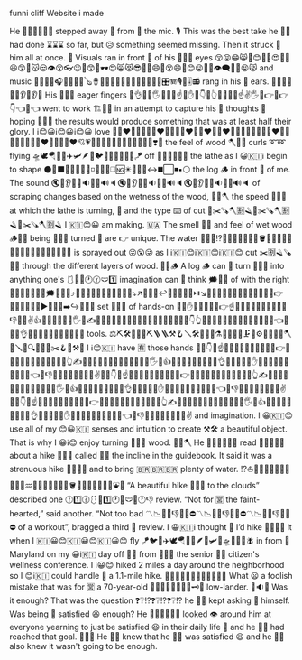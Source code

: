 funni cliff Website i made

He 💁‍♂️💁‍♂️💁‍♂️ stepped away 💨 from 😤 the mic. 🎙️ This was the best take he 💁‍♂️ had done ⌛⌛⌛ so far, but 😥 something seemed missing. Then it struck 🤩 him all at once. 🔂 Visuals ran in front 🐥 of his 👋👋👋 eyes 😚😝😁😸🤪😊😵‍💫😍🫢🧿😃😙👀😽😒👁️😚👓😉🤪😙🥽🕶️😍😸😻😎👀🥺😄🙄😵😄🎯😊😜🤘🤭👁️‍🗨️🤩🫣😝😻 and music 🥁🔣🎷🎻🎧🎤🧑‍🎤🪈🪕🪘👩‍🎤🎸🎼🎹👨‍🎤🎵📯🎺🔀🎶🎛️🪗🎙️🔘🎚️📻 rang in his 🐍 ears. 👯‍♂️👯‍♀️🧏🌾👂🦻👂🌽 His 🐍🐍🐍 eager fingers 🖖👌🤟💅🖐️👐🖖🤘☝️🖕✋💅👇🤞👆🤚✊🤘🤞☝️✌️🖐️🤌👉🖕👉👇👈🫰👈 went to work 🏗️🏢💼 in an attempt to capture his 🐍 thoughts 💭 hoping 🦘🦘🦘 the results would produce something that was at least half their glory.
I ℹ️😊😀ℹ️😊😀ℹ️😊😀 love 🌹👩‍❤️‍👨💒💏💟👩‍❤️‍💋‍👩🥰👩‍❤️‍👩👨‍❤️‍👨🤟❤️‍🔥😘😍💛👭🧡💝👨‍❤️‍💋‍👨💋💚🫰😚💌👩‍❤️‍💋‍👨💓💕❤️💘💗👨‍👩‍👦💑💙💖😗💞👬🏩👫🫶❣️💜 the feel of wood 🪓🌳🌲 curls ➰➿ flying 🛸🕊️🪂🧑‍✈️✈️🛩️🪶🪽🐦🚀🚁💸🪽🥏💺🪁 off 🔕📴🔕📴🔕📴 the lathe as I 😀🇰🇮ℹ️ begin to shape ⚫🔹⬛🔷🔺💠🔳🔻◽🔶🔲🔸◻️🆖✴️🔵🔴➰↔️◼️⬜◾▪️⚪ the log 🪵 in front 🚅 of me. The sound 🔇📣👂🔔📢🔉🔕🎵🔊🔈🔇📣👂🔔📢🔉🔕🎵🔊🔈🔇📣👂🔔📢🔉🔕🎵🔊🔈 of scraping changes based on the wetness of the wood, 🌲🌳🪓 the speed 🚄🐎🚅 at which the lathe is turning, 🛞 and the type ⌨️ of cut 🥩✂️🪚🪓🈹🪒🥩✂️🪚🪓🈹🪒🥩✂️🪚🪓🈹🪒 I 🇰🇮😊😀 am making. 🇲🇦 The smell 👃👃 and feel of wet wood 🪵🌳🌲 being 🐝🐝🐝 turned 🛞 are 👉 unique. The water 🚣‍♀️🔫⁉️🛶🏊‍♂️💧💦🚣‍♂️🪣🥤⛵🐃♒🚱🤽‍♀️🧊🚾🫗🌊⛲🤽🤽‍♂️🚰🚿 is sprayed out 😛😵😜 as I ℹ️🇰🇮😊ℹ️🇰🇮😊ℹ️🇰🇮😊 cut ✂️🈹🪒🪚🔪🥩 through the different layers of wood. 🌳🌲🪵 A log 🪵 can 🥫 turn 🛞🛞🛞 into anything one's 🩱🐪🔂🕐🕜🩲1️⃣ imagination can 🥫 think 🗯️💭🤔 of with the right 🧎‍♂️‍➡️🏃‍♀️‍➡️🫱🗯️👨‍🦯‍➡️⤴️🏃‍♂️‍➡️🧎‍♀️‍➡️🚶‍➡️👨‍🦽‍➡️⤵️↗️🧑‍🦽‍➡️↩️👨‍🦼‍➡️🏃‍➡️⏯️↘️👩‍🦽‍➡️🧑‍🦯‍➡️👩‍🦯‍➡️🧑‍🦼‍➡️🤜👉🚶‍♀️‍➡️🚶‍♂️‍➡️▶️🧎‍➡️🔎➡️↪️👩‍🦼‍➡️ set 📐📐📐 of hands-on 🙏👭✋🫷🙌🤙🖖🙌👉☝️🤞🤛🪭🙆‍♀️👭🤙🫰👋🙋👎💁‍♀️✌️👍💁‍♂️🖕👐✊🪬🖐️🫢✍️🤏💁👏👋🤜💪👏🤝🫶🤭🙋‍♂️👐👬🙅‍♀️👫🤘👇👆🙆🙏🧑‍🤝‍🧑🙅🙆‍♂️🙋‍♀️🫴👫🤚🧤👈🤗👊👬👌🤲🫲🧑‍🤝‍🧑🫳🫱🙅‍♂️🫸🧤 tools. ⚖️⛏️🛠️🔩🔭🔥⛏️🪜🪜⚒️🪝🪛🛠️🔬⚓🔨⚗️💉🔦🔨🔧🗜️🏺⚙️🧰🔮🔪🔎🪓🏹🪛🔧🔍🧰🔫🔩✂️🪝🔰⚒️🔱 I ℹ️😊🇰🇮 have 🈶 those hands 💁‍♂️👇🪭☝️🫲🙆‍♀️🙅‍♀️🫰🤭👏🙌🙋👉🧤🤙🤝🙏🫳💪👊🙋‍♂️👭🤚🙏👆✍️👐👏🙋‍♀️🙆‍♂️👋🪬🙌🫢🙅💁‍♀️🖐️🤙👍🫶👬🧑‍🤝‍🧑👫🧤🤞👭👌🫱🖕🫴🫷🤛✋🤲🙅‍♂️🖖🤏🤜🫸👫🙆👬👈👋👎🤗🤟💁🧑‍🤝‍🧑🤘✊✌️💁‍♂️👇🪭☝️🫲🙆‍♀️🙅‍♀️🫰🤭👏🙌🙋👉🧤🤙🤝🙏🫳💪👊🙋‍♂️👭🤚🙏👆✍️👐👏🙋‍♀️🙆‍♂️👋🪬🙌🫢🙅💁‍♀️🖐️🤙👍🫶👬🧑‍🤝‍🧑👫🧤🤞👭👌🫱🖕🫴🫷🤛✋🤲🙅‍♂️🖖🤏🤜🫸👫🙆👬👈👋👎🤗🤟💁🧑‍🤝‍🧑🤘✊✌️💁‍♂️👇🪭☝️🫲🙆‍♀️🙅‍♀️🫰🤭👏🙌🙋👉🧤🤙🤝🙏🫳💪👊🙋‍♂️👭🤚🙏👆✍️👐👏🙋‍♀️🙆‍♂️👋🪬🙌🫢🙅💁‍♀️🖐️🤙👍🫶👬🧑‍🤝‍🧑👫🧤🤞👭👌🫱🖕🫴🫷🤛✋🤲🙅‍♂️🖖🤏🤜🫸👫🙆👬👈👋👎🤗🤟💁🧑‍🤝‍🧑🤘✊✌️ and imagination. I 😀🇰🇮😊 use all of my 😊😀🇰🇮 senses and intuition to create ⚒️🛠️ a beautiful object. That is why I 😀ℹ️😊 enjoy turning 🛞🛞🛞 wood. 🌳🌲🪓
He 💁‍♂️💁‍♂️💁‍♂️ read 📖📗📙📘📕 about a hike 🚶🚶‍♂️ called 📲🤙 the incline in the guidebook. It said it was a strenuous hike 🚶‍♀️🚶‍♂️ and to bring 🇧🇷🇧🇷🇧🇷 plenty of water. ⁉️⛵🫗💧🚰💦🚱🛶🚿🚾🚣‍♂️♒🤽‍♀️🐃🤽🏊‍♀️🥤🪣🚣‍♀️🤽‍♂️🏊‍♂️🌊⛲🔫 “A beautiful hike 🚶‍♂️🚶 to the clouds” described one 🕜1️⃣🕜🩱🔢1️⃣🕐🔂🩲🔞🕐👎 review. “Not for 🈺 the faint-hearted,” said another. “Not too bad 〽️📉🦹‍♀️👎🦹‍♂️⛔〽️📉🦹‍♀️👎🦹‍♂️⛔〽️📉🦹‍♀️👎🦹‍♂️⛔ of a workout”, bragged a third 🥉 review. I 😀🇰🇮ℹ️ thought 💭 I’d hike 🚶‍♂️🚶‍♀️ it when I 🇰🇮😀😊🇰🇮😀😊🇰🇮😀😊 fly 🪁🐦🪽✈️🕊️🪂💺🚀🪶🥏🛩️🚁🛸🧑‍✈️💸🪰 in from 😤 Maryland on my 😀ℹ️🇰🇮 day off 📴📆 from 😤😤😤 the senior 🧓👴 citizen's wellness conference. I ℹ️😀😊 hiked 2 miles a day around the neighborhood so I 😊ℹ️🇰🇮 could handle 🍵 a 1.1-mile hike. 🚶‍♂️🚶‍♀️🚶‍♂️🚶‍♀️🚶‍♂️🚶‍♀️ What 😦 a foolish mistake that was for 🈺 a 70-year-old 👨‍🦳👵🧓🎍🧑‍🦳👴🗝️🔘 low-lander. 🔅🔉🪫
Was it enough? That was the question ❓❔⁉️❓❔⁉️❓❔⁉️ he 💁‍♂️ kept asking 🙏 himself. Was being 🐝 satisfied 😆 enough? He 💁‍♂️💁‍♂️💁‍♂️ looked 👁️ around him at everyone yearning to just be satisfied 😆 in their daily life 🧬 and he 💁‍♂️ had reached that goal. 🥍🥍🥍 He 💁‍♂️ knew that he 💁‍♂️ was satisfied 😆 and he 💁‍♂️ also knew it wasn't going to be enough.
